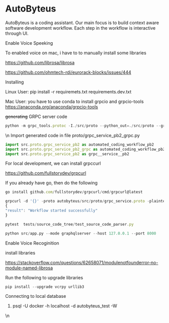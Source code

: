 # AutoByteus

AutoByteus is a coding assistant. Our main focus is to build context aware software development workflow. Each step in the workflow is interactive through UI.  



Enable Voice Speeking

To enabled voice on mac, i have to to manually install some libraries

<https://github.com/librosa/librosa>

<https://github.com/ohmtech-rdi/eurorack-blocks/issues/444>


Installing

Linux User: pip install -r requiremets.txt requirements.dev.txt

Mac User: you have to use conda to install grpcio and grpcio-tools <https://anaconda.org/anaconda/grpcio-tools>



~~generating~~ GRPC server code


```javascript
python -m grpc_tools.protoc -I./src/proto --python_out=./src/proto --grpc_python_out=./src/proto ./src/proto/grpc_service.proto
```

 \n Import generated code in file proto/grpc_service_pb2_grpc.py

```javascript
import src.proto.grpc_service_pb2 as automated_coding_workflow_pb2
import src.proto.grpc_service_pb2_grpc as automated_coding_workflow_pb2_grpc
import src.proto.grpc_service_pb2 as grpc__service__pb2
```



For local development, we can install grpccurl

<https://github.com/fullstorydev/grpcurl>

If you already have go, then do the following

```javascript
go install github.com/fullstorydev/grpcurl/cmd/grpcurl@latest
```

```javascript
grpcurl -d '{}' -proto autobyteus/src/proto/grpc_service.proto -plaintext localhost:50051 automatedcodingworkflow.AutomatedCodingWorkflowService/StartWorkflow
{
"result": "Workflow started successfully"
}
```



```javascript
pytest  tests/source_code_tree/test_source_code_parser.py
```

```python
python src/app.py --mode graphqlserver --host 127.0.0.1 --port 8000
```


Enable Voice Recoginition

install libraries

<https://stackoverflow.com/questions/62658071/modulenotfounderror-no-module-named-librosa>



Run the following to upgrade libraries

```javascript
pip install --upgrade vcrpy urllib3
```


Connecting to local database


1. psql -U docker -h localhost -d autobyteus_test -W


 \n 